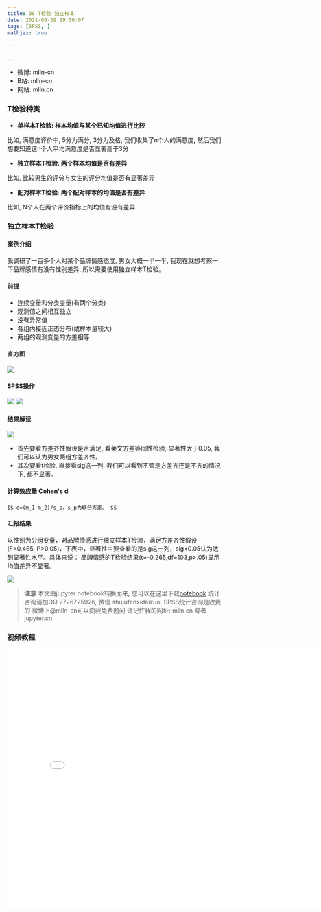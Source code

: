 ```yaml
---
title: 08-T检验-独立样本
date: 2021-06-29 19:50:07
tags: [SPSS, ]
mathjax: true

---
```


...

<!-- more -->


- 微博: mlln-cn
- B站: mlln-cn
- 网站: mlln.cn

### T检验种类

- **单样本T检验: 样本均值与某个已知均值进行比较**

比如, 满意度评价中, 5分为满分, 3分为及格, 我们收集了n个人的满意度, 然后我们想要知道这n个人平均满意度是否显著高于3分

- **独立样本T检验: 两个样本均值是否有差异**

比如, 比较男生的评分与女生的评分均值是否有显著差异

- **配对样本T检验: 两个配对样本的均值是否有差异**

比如, N个人在两个评价指标上的均值有没有差异

### 独立样本T检验

#### 案例介绍

我调研了一百多个人对某个品牌情感态度, 男女大概一半一半, 我现在就想考察一下品牌感情有没有性别差异, 所以需要使用独立样本T检验。

#### 前提

- 连续变量和分类变量(有两个分类)
- 观测值之间相互独立
- 没有异常值
- 各组内接近正态分布(或样本量较大)
- 两组的观测变量的方差相等

#### 直方图


<img src="imgs/08-01-hist.png">

#### SPSS操作

<img src="imgs/08-02-spss.png">


<img src="imgs/08-03-spss.png">

#### 结果解读

<img src="imgs/08-04-spss.png">

- 首先要看方差齐性假设是否满足, 看莱文方差等同性检验, 显著性大于0.05, 我们可以认为男女两组方差齐性。
- 其次要看t检验, 直接看sig这一列, 我们可以看到不管是方差齐还是不齐的情况下, 都不显著。

#### 计算效应量 Cohen's d


`$$
d=(m_1-m_2)/s_p，s_p为联合方差。
$$`

#### 汇报结果


以性别为分组变量，对品牌情感进行独立样本T检验，满足方差齐性假设(F=0.465, P>0.05)，下表中，显著性主要查看的是sig这一列，sig<0.05认为达到显著性水平。具体来说： 品牌情感的T检验结果(t=-0.265,df=103,p>.05)显示均值差异不显著。

<img src="imgs/08-05-spss.png">


> **注意**
> 本文由jupyter notebook转换而来, 您可以在这里下载[notebook](08-T检验-独立样本.ipynb)
> 统计咨询请加QQ 2726725926, 微信 shujufenxidaizuo,  SPSS统计咨询是收费的
> 微博上@mlln-cn可以向我免费题问
> 请记住我的网址: mlln.cn 或者 jupyter.cn

### 视频教程

<iframe src="//player.bilibili.com/player.html?bvid=BV1qK411g7GC&page=1" scrolling="no" border="0" frameborder="no" framespacing="0" allowfullscreen="true" style="width:800px;height:600px"> </iframe>